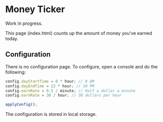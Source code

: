 # Money Ticker

Work in progress.

This page (index.html) counts up the amount of money you've earned today.

## Configuration

There is no configuration page. To configure, open a console and do the following:

```js
config.dayStartTime = 8 * hour; // 8 AM
config.dayEndTime = 22 * hour; // 10 PM
config.earnRate = 0.5 / minute; // Half a dollar a minute
config.earnRate = 30 / hour; // 30 dollars per hour

applyConfig();
```

The configuration is stored in local storage.